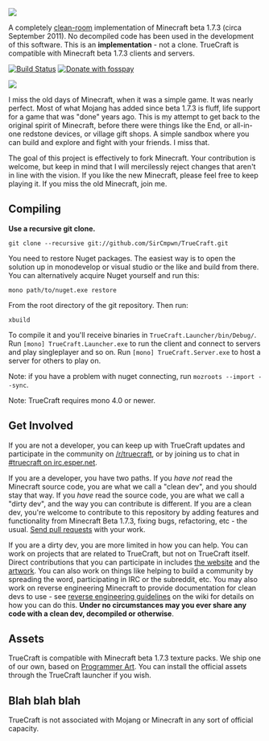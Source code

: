 ![](https://sr.ht/3O-k.png)

A completely [clean-room](https://en.wikipedia.org/wiki/Clean_room_design) implementation of Minecraft beta 1.7.3 (circa September 2011). No decompiled code has been used in the development of this software. This is an **implementation** - not a clone. TrueCraft is compatible with Minecraft beta 1.7.3 clients and servers.

[![Build Status](https://travis-ci.org/SirCmpwn/TrueCraft.svg?branch=master)](https://travis-ci.org/SirCmpwn/TrueCraft) [![Donate with fosspay](https://drewdevault.com/donate/static/donate-with-fosspay.png)](https://drewdevault.com/donate?project=1)

![](https://sr.ht/7614.png)

I miss the old days of Minecraft, when it was a simple game. It was nearly perfect. Most of what Mojang has added since beta 1.7.3 is fluff, life support for a game that was "done" years ago. This is my attempt to get back to the original spirit of Minecraft, before there were things like the End, or all-in-one redstone devices, or village gift shops. A simple sandbox where you can build and explore and fight with your friends. I miss that.

The goal of this project is effectively to fork Minecraft. Your contribution is welcome, but keep in mind that I will mercilessly reject changes that aren't in line with the vision. If you like the new Minecraft, please feel free to keep playing it. If you miss the old Minecraft, join me.

## Compiling

**Use a recursive git clone.**

    git clone --recursive git://github.com/SirCmpwn/TrueCraft.git

You need to restore Nuget packages. The easiest way is to open the solution up in monodevelop or visual studio or the like and build from there. You can alternatively acquire Nuget yourself and run this:

    mono path/to/nuget.exe restore

From the root directory of the git repository. Then run:

    xbuild

To compile it and you'll receive binaries in `TrueCraft.Launcher/bin/Debug/`. Run `[mono] TrueCraft.Launcher.exe` to run the client and connect to servers and play singleplayer and so on. Run `[mono] TrueCraft.Server.exe` to host a server for others to play on.

Note: if you have a problem with nuget connecting, run `mozroots --import --sync`.

Note: TrueCraft requires mono 4.0 or newer.

## Get Involved

If you are not a developer, you can keep up with TrueCraft updates and participate in the community on [/r/truecraft](https://reddit.com/r/truecraft), or by joining us to chat in [#truecraft on irc.esper.net](http://webchat.esper.net/?nick=&channels=truecraft).

If you are a developer, you have two paths. If you *have not* read the Minecraft source code, you are what we call a "clean dev", and you should stay that way. If you *have* read the source code, you are what we call a "dirty dev", and the way you can contribute is different. If you are a clean dev, you're welcome to contribute to this repository by adding features and functionality from Minecraft Beta 1.7.3, fixing bugs, refactoring, etc - the usual. [Send pull requests](https://help.github.com/articles/using-pull-requests/) with your work.

If you are a dirty dev, you are more limited in how you can help. You can work on projects that are related to TrueCraft, but not on TrueCraft itself. Direct contributions that you can participate in includes [the website](https://github.com/SirCmpwn/truecraft.io) and the [artwork](https://github.com/SirCmpwn/TrueCraft/tree/master/TrueCraft.Client/Content). You can also work on things like helping to build a community by spreading the word, participating in IRC or the subreddit, etc. You may also work on reverse engineering Minecraft to provide documentation for clean devs to use - see [reverse engineering guidelines](https://github.com/SirCmpwn/TrueCraft/wiki/Reverse-engineering-guidelines) on the wiki for details on how you can do this. **Under no circumstances may you ever share any code with a clean dev, decompiled or otherwise**.

## Assets

TrueCraft is compatible with Minecraft beta 1.7.3 texture packs. We ship one of our own, based on [Programmer Art](https://github.com/deathcap/ProgrammerArt). You can install the official assets through the TrueCraft launcher if you wish.

## Blah blah blah

TrueCraft is not associated with Mojang or Minecraft in any sort of official capacity.
